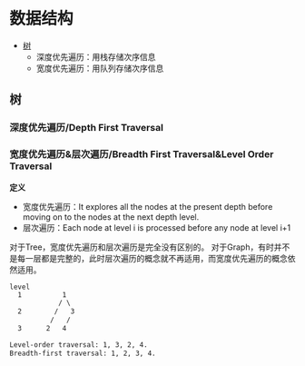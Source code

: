 # 数据结构

- [树](#树20230909)
  - 深度优先遍历：用栈存储次序信息
  - 宽度优先遍历：用队列存储次序信息

## 树 <a name = "树20230909">

### 深度优先遍历/Depth First Traversal

### 宽度优先遍历&层次遍历/Breadth First Traversal&Level Order Traversal

**定义**

- 宽度优先遍历：It explores all the nodes at the present depth before moving on to the nodes at the next depth level.
- 层次遍历：Each node at level i is processed before any node at level i+1

对于Tree，宽度优先遍历和层次遍历是完全没有区别的。
对于Graph，有时并不是每一层都是完整的，此时层次遍历的概念就不再适用，而宽度优先遍历的概念依然适用。
```html
level
  1          1
            / \
  2        /   3
          /   /
  3      2   4

Level-order traversal: 1, 3, 2, 4.
Breadth-first traversal: 1, 2, 3, 4.
```
